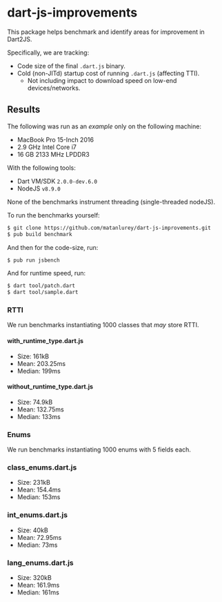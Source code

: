 # dart-js-improvements

This package helps benchmark and identify areas for improvement in Dart2JS.

Specifically, we are tracking:

* Code size of the final `.dart.js` binary.
* Cold (non-JITd) startup cost of running `.dart.js` (affecting TTI).
  * Not including impact to download speed on low-end devices/networks.

## Results

The following was run as an _example_ only on the following machine:

* MacBook Pro 15-Inch 2016
* 2.9 GHz Intel Core i7
* 16 GB 2133 MHz LPDDR3

With the following tools:

* Dart VM/SDK `2.0.0-dev.6.0`
* NodeJS `v8.9.0`

None of the benchmarks instrument threading (single-threaded nodeJS).

To run the benchmarks yourself:

```bash
$ git clone https://github.com/matanlurey/dart-js-improvements.git
$ pub build benchmark 
```

And then for the code-size, run:

```bash
$ pub run jsbench
```

And for runtime speed, run:

```bash
$ dart tool/patch.dart
$ dart tool/sample.dart
```

### RTTI

We run benchmarks instantiating 1000 classes that _may_ store RTTI.

#### with_runtime_type.dart.js

* Size: 161kB
* Mean: 203.25ms
* Median: 199ms

#### without_runtime_type.dart.js

* Size: 74.9kB
* Mean: 132.75ms
* Median: 133ms

### Enums

We run benchmarks instantiating 1000 enums with 5 fields each.

### class_enums.dart.js

* Size: 231kB
* Mean: 154.4ms
* Median: 153ms

### int_enums.dart.js

* Size: 40kB
* Mean: 72.95ms
* Median: 73ms

### lang_enums.dart.js

* Size: 320kB
* Mean: 161.9ms
* Median: 161ms
